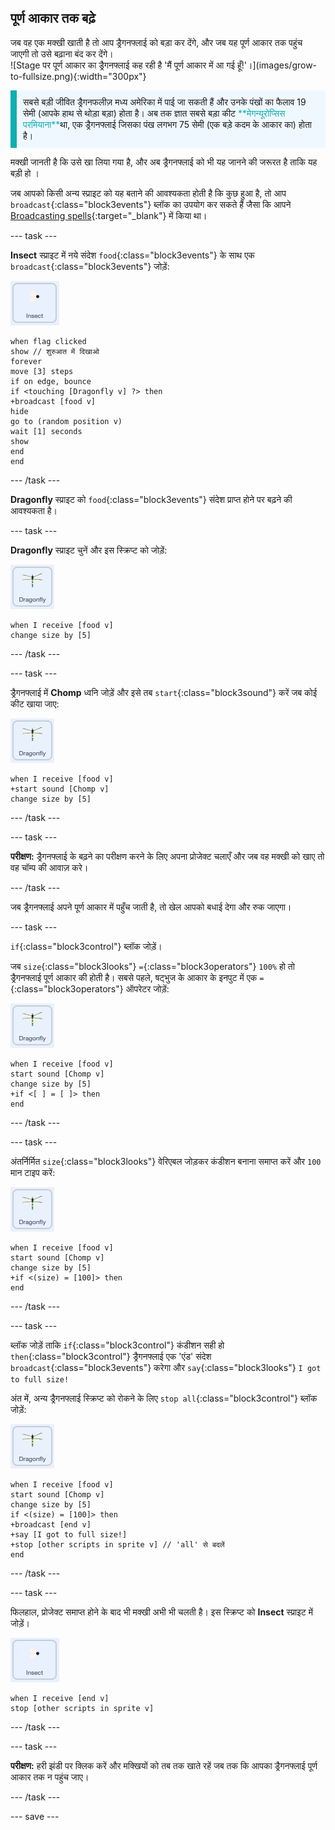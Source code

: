 ## पूर्ण आकार तक बढ़े

<div style="display: flex; flex-wrap: wrap">
<div style="flex-basis: 200px; flex-grow: 1; margin-right: 15px;">
जब वह एक मक्खी खाती है तो आप ड्रैगनफ्लाई को बड़ा कर देंगे, और जब यह पूर्ण आकार तक पहुंच जाएगी तो उसे बढ़ाना बंद कर देंगे।
</div>
<div>
![Stage पर पूर्ण आकार का ड्रैगनफ्लाई कह रही है 'मैं पूर्ण आकार में आ गई हूँ!'।](images/grow-to-fullsize.png){:width="300px"}
</div>
</div>

<p style="border-left: solid; border-width:10px; border-color: #0faeb0; background-color: aliceblue; padding: 10px;">
सबसे बड़ी जीवित ड्रैगनफलीज़ मध्य अमेरिका में पाई जा सकती हैं और उनके पंखों का फैलाव 19 सेमी (आपके हाथ से थोड़ा बड़ा) होता है। अब तक ज्ञात सबसे बड़ा कीट <span style="color: #0faeb0">**मेगन्यूरोप्सिस परमियाना**</span>था, एक ड्रैगनफ्लाई जिसका पंख लगभग 75 सेमी (एक बड़े कदम के आकार का) होता है।</p>

मक्खी जानती है कि उसे खा लिया गया है, और अब ड्रैगनफ्लाई को भी यह जानने की जरूरत है ताकि यह बड़ी हो ।

जब आपको किसी अन्य स्प्राइट को यह बताने की आवश्यकता होती है कि कुछ हुआ है, तो आप `broadcast`{:class="block3events"} ब्लॉक का उपयोग कर सकते हैं जैसा कि आपने [Broadcasting spells](https://projects.raspberrypi.org/hi-IN/projects/broadcasting-spells){:target="_blank"} में किया था।

--- task ---

**Insect** स्प्राइट में नये संदेश `food`{:class="block3events"} के साथ एक `broadcast`{:class="block3events"} जोड़ें:

![](images/fly-icon.png)

```blocks3
when flag clicked
show // शुरुआत में दिखाओ
forever
move [3] steps
if on edge, bounce
if <touching [Dragonfly v] ?> then
+broadcast [food v]
hide
go to (random position v)
wait [1] seconds
show
end
end
```
--- /task ---

**Dragonfly** स्प्राइट को `food`{:class="block3events"} संदेश प्राप्त होने पर बढ़ने की आवश्यकता है।

--- task ---

**Dragonfly** स्प्राइट चुनें और इस स्क्रिप्ट को जोड़ें:

![](images/dragonfly-icon.png)

```blocks3 
when I receive [food v]
change size by [5]
```

--- /task ---

--- task ---

ड्रैगनफ्लाई में **Chomp** ध्वनि जोड़ें और इसे तब `start`{:class="block3sound"} करें जब कोई कीट खाया जाए:

![](images/dragonfly-icon.png)

```blocks3 
when I receive [food v]
+start sound [Chomp v]
change size by [5]
```
--- /task ---

--- task ---

**परीक्षण:** ड्रैगनफ्लाई के बढ़ने का परीक्षण करने के लिए अपना प्रोजेक्ट चलाएँ और जब वह मक्खी को खाए तो वह चॉम्प की आवाज़ करे।

--- /task ---

जब ड्रैगनफ्लाई अपने पूर्ण आकार में पहुँच जाती है, तो खेल आपको बधाई देगा और रुक जाएगा।

--- task ---

`if`{:class="block3control"} ब्लॉक जोड़ें।

जब `size`{:class="block3looks"} `=`{:class="block3operators"} `100%` हो तो ड्रैगनफ्लाई पूर्ण आकार की होती है। सबसे पहले, षट्भुज के आकार के इनपुट में एक `=`{:class="block3operators"} ऑपरेटर जोड़ें:

![](images/dragonfly-icon.png)

```blocks3
when I receive [food v]
start sound [Chomp v]
change size by [5]
+if <[ ] = [ ]> then
end
```
--- /task ---

--- task ---

अंतर्निर्मित `size`{:class="block3looks"} वेरिएबल जोड़कर कंडीशन बनाना समाप्त करें और `100` मान टाइप करें:

![](images/dragonfly-icon.png)

```blocks3
when I receive [food v]
start sound [Chomp v]
change size by [5]
+if <(size) = [100]> then
end
```
--- /task ---

--- task ---

ब्लॉक जोड़ें ताकि `if`{:class="block3control"} कंडीशन सही हो `then`{:class="block3control"} ड्रैगनफ्लाई एक 'एंड' संदेश `broadcast`{:class="block3events"} करेगा और `say`{:class="block3looks"} `I got to full size!`

अंत में, अन्य ड्रैगनफ्लाई स्क्रिप्ट को रोकने के लिए `stop all`{:class="block3control"} ब्लॉक जोड़ें:

![](images/dragonfly-icon.png)

```blocks3
when I receive [food v]
start sound [Chomp v]
change size by [5]
if <(size) = [100]> then
+broadcast [end v]
+say [I got to full size!]
+stop [other scripts in sprite v] // 'all' से बदलें
end
```
--- /task ---

--- task ---

फिलहाल, प्रोजेक्ट समाप्त होने के बाद भी मक्खी अभी भी चलती है। इस स्क्रिप्ट को **Insect** स्प्राइट में जोड़ें।

![](images/fly-icon.png)

```blocks3
when I receive [end v]
stop [other scripts in sprite v]
```

--- /task ---

--- task ---

**परीक्षण:** हरी झंडी पर क्लिक करें और मक्खियों को तब तक खाते रहें जब तक कि आपका ड्रैगनफ्लाई पूर्ण आकार तक न पहुंच जाए।

--- /task ---

--- save ---
